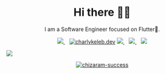 <h1 align='center'>Hi there 👋🏾</h1>

<p align='center'>I am a Software Engineer focused on Flutter💙. </p>

<p align='center'>
<a href="https://twitter.com/CharlyKeleb">
  <img src="https://img.shields.io/badge/twitter-%231DA1F2.svg?&style=for-the-badge&logo=twitter&logoColor=white" />
</a>&nbsp;&nbsp;
<a href="https://instagram.com/charlykeleb.dev" target="blank">
  <img src="https://img.shields.io/badge/Instagram%20-%23E4405F.svg?&style=for-the-badge&logo=Instagram&logoColor=white" alt="charlykeleb.dev"/></a> 
<a href="mailto:charlyykeleb@gmail.com">
  <img src="https://img.shields.io/badge/email me-%23D14836.svg?&style=for-the-badge&logo=gmail&logoColor=white" />
</a>&nbsp;&nbsp;
<a href="http://wa.me/22964028463?text=Hello Charly Keleb">
  <img src="https://img.shields.io/badge/whatsapp-%34B7F1.svg?&style=for-the-badge&logo=whatsapp&logoColor=white" />
</a>&nbsp;&nbsp;
<img src="https://gpvc.arturio.dev/Charles042" />
</p>




   <img src="https://github-readme-stats.vercel.app/api?username=Charles042&&show_icons=true&title_color=ffffff&icon_color=bb2acf&text_color=daf7dc&bg_color=191919">


<!--
<p align='center'>
  <a href="https://stackoverflow.com/users/12473792/chizaram-success">
  <img src="https://img.shields.io/stackexchange/stackoverow/r/12473792?style=for-the-badgefl" />
</a>&nbsp;&nbsp;
</p>
-->

<p align='center'>
  <a href="https://stackoverflow.com/users/12473792/chizaram-succes?tab=profile" target="blank"><img align="center" src="https://img.shields.io/badge/StackOverflow%20-%23323330.svg?&style=for-the-badge&logo=StackOverflow&logoColor=orange" alt="chizaram-success"/></a> 
</p>

<!--
</p>
<p align='center'>
<a href="https://stackoverflow.com/users/10835183/jideguru"><img src="https://stackoverflow.com/users/flair/10835183.png" width="208" height="58" alt="profile for JideGuru at Stack Overflow, Q&amp;A for professional and enthusiast programmers" title="profile for JideGuru at Stack Overflow, Q&amp;A for professional and enthusiast programmers"></a>&nbsp;&nbsp;
</p>
-->
